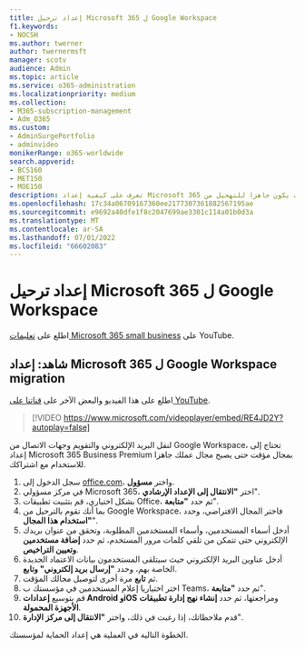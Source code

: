 ```yaml
---
title: إعداد ترحيل Microsoft 365 ل Google Workspace
f1.keywords:
- NOCSH
ms.author: twerner
author: twernermsft
manager: scotv
audience: Admin
ms.topic: article
ms.service: o365-administration
ms.localizationpriority: medium
ms.collection:
- M365-subscription-management
- Adm_O365
ms.custom:
- AdminSurgePortfolio
- adminvideo
monikerRange: o365-worldwide
search.appverid:
- BCS160
- MET150
- MOE150
description: تعرف على كيفية إعداد Microsoft 365 بحيث يكون جاهزا للتهحيل من Google Workspace.
ms.openlocfilehash: 17c34a06709167360ee2177307361882567195ae
ms.sourcegitcommit: e9692a40dfe1f8c2047699ae3301c114a01b0d3a
ms.translationtype: MT
ms.contentlocale: ar-SA
ms.lasthandoff: 07/01/2022
ms.locfileid: "66602083"
---
```

# <a name="set-up-microsoft-365-for-google-workspace-migration"></a>إعداد ترحيل Microsoft 365 ل Google Workspace

اطلع على [تعليمات Microsoft 365 small business](https://go.microsoft.com/fwlink/?linkid=2197659) على YouTube.

## <a name="watch-set-up-microsoft-365-for-google-workspace-migration"></a>شاهد: إعداد Microsoft 365 ل Google Workspace migration

اطلع على هذا الفيديو والبعض الآخر على [قناتنا على YouTube](https://go.microsoft.com/fwlink/?linkid=2198101).

> [!VIDEO https://www.microsoft.com/videoplayer/embed/RE4JD2Y?autoplay=false]

لنقل البريد الإلكتروني والتقويم وجهات الاتصال من Google Workspace، تحتاج إلى إعداد Microsoft 365 Business Premium بمجال مؤقت حتى يصبح مجال عملك جاهزا للاستخدام مع اشتراكك.

1. سجل الدخول إلى [office.com](https://office.com)، واختر **مسؤول**.
1. في مركز مسؤولي Microsoft 365، اختر **"الانتقال إلى الإعداد الإرشادي**". 
1. بشكل اختياري، قم بتثبيت تطبيقات Office، ثم حدد **"متابعة**". 
1. بما أنك تقوم بالترحيل من Google Workspace، فاختر المجال الافتراضي، وحدد **"استخدام هذا المجال**". 
1. أدخل أسماء المستخدمين، وأسماء المستخدمين المطلوبة، وتحقق من عنوان بريدك الإلكتروني حتى تتمكن من تلقي كلمات مرور المستخدم، ثم حدد **إضافة مستخدمين وتعيين التراخيص**. 
1. أدخل عناوين البريد الإلكتروني حيث سيتلقى المستخدمون بيانات الاعتماد الجديدة الخاصة بهم، وحدد **"إرسال بريد إلكتروني" وتابع**.
1. ثم **تابع** مرة أخرى لتوصيل مجالك المؤقت. 
1. اختر اختياريا إعلام المستخدمين في مؤسستك ب Teams، ثم حدد **"متابعة**".
1. قم بتوسيع **إعدادات Android وiOS** ومراجعتها، ثم حدد **إنشاء نهج إدارة تطبيقات الأجهزة المحمولة**.
1. قدم ملاحظاتك، إذا رغبت في ذلك، واختر **"الانتقال إلى مركز الإدارة**".

الخطوة التالية في العملية هي إعداد الحماية لمؤسستك.